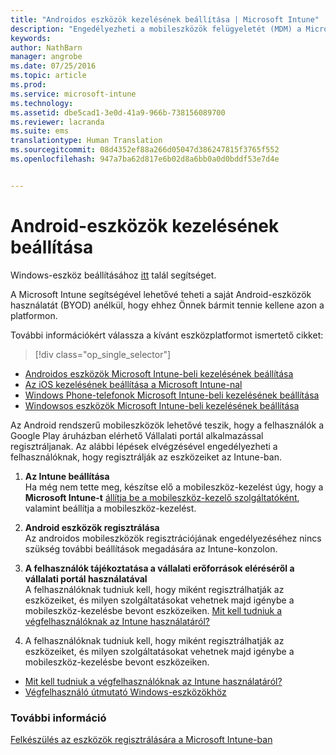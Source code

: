 ```yaml
---
title: "Androidos eszközök kezelésének beállítása | Microsoft Intune"
description: "Engedélyezheti a mobileszközök felügyeletét (MDM) a Microsoft Intune-nal az androidos vagy KNOX-eszközök esetén."
keywords: 
author: NathBarn
manager: angrobe
ms.date: 07/25/2016
ms.topic: article
ms.prod: 
ms.service: microsoft-intune
ms.technology: 
ms.assetid: dbe5cad1-3e0d-41a9-966b-738156089700
ms.reviewer: lacranda
ms.suite: ems
translationtype: Human Translation
ms.sourcegitcommit: 08d4352ef88a266d05047d386247815f3765f552
ms.openlocfilehash: 947a7ba62d817e6b02d8a6bb0a0d0bddf53e7d4e


---
```


# Android-eszközök kezelésének beállítása
Windows-eszköz beállításához [itt](../enduser/using-your-android-device-with-intune.md) talál segítséget.

A Microsoft Intune segítségével lehetővé teheti a saját Android-eszközök használatát (BYOD) anélkül, hogy ehhez Önnek bármit tennie kellene azon a platformon.

További információkért válassza a kívánt eszközplatformot ismertető cikket:

> [!div class="op_single_selector"]
- [Androidos eszközök Microsoft Intune-beli kezelésének beállítása](set-up-android-management-with-microsoft-intune.md)
- [Az iOS kezelésének beállítása a Microsoft Intune-nal](set-up-ios-and-mac-management-with-microsoft-intune.md)
- [Windows Phone-telefonok Microsoft Intune-beli kezelésének beállítása](set-up-windows-phone-management-with-microsoft-intune.md)
- [Windowsos eszközök Microsoft Intune-beli kezelésének beállítása](set-up-windows-device-management-with-microsoft-intune.md)

Az Android rendszerű mobileszközök lehetővé teszik, hogy a felhasználók a Google Play áruházban elérhető Vállalati portál alkalmazással regisztráljanak. Az alábbi lépések elvégzésével engedélyezheti a felhasználóknak, hogy regisztrálják az eszközeiket az Intune-ban.

1.  **Az Intune beállítása**<br>
    Ha még nem tette meg, készítse elő a mobileszköz-kezelést úgy, hogy a **Microsoft Intune-t** [állítja be a mobileszköz-kezelő szolgáltatóként](get-ready-to-enroll-devices-in-microsoft-intune.md#set-mobile-device-management-authority), valamint beállítja a mobileszköz-kezelést.

2.  **Android eszközök regisztrálása**<br>
    Az androidos mobileszközök regisztrációjának engedélyezéséhez nincs szükség további beállítások megadására az Intune-konzolon.

3.  **A felhasználók tájékoztatása a vállalati erőforrások eléréséről a vállalati portál használatával**<br>
    A felhasználóknak tudniuk kell, hogy miként regisztrálhatják az eszközeiket, és milyen szolgáltatásokat vehetnek majd igénybe a mobileszköz-kezelésbe bevont eszközeiken. [Mit kell tudniuk a végfelhasználóknak az Intune használatáról?](what-to-tell-your-end-users-about-using-microsoft-intune.md)

4.  A felhasználóknak tudniuk kell, hogy miként regisztrálhatják az eszközeiket, és milyen szolgáltatásokat vehetnek majd igénybe a mobileszköz-kezelésbe bevont eszközeiken.
  - [Mit kell tudniuk a végfelhasználóknak az Intune használatáról?](what-to-tell-your-end-users-about-using-microsoft-intune.md)
  - [Végfelhasználó útmutató Windows-eszközökhöz](../enduser/using-your-android-device-with-intune.md)

### További információ
[Felkészülés az eszközök regisztrálására a Microsoft Intune-ban](get-ready-to-enroll-devices-in-microsoft-intune.md)



<!--HONumber=Aug16_HO2-->


